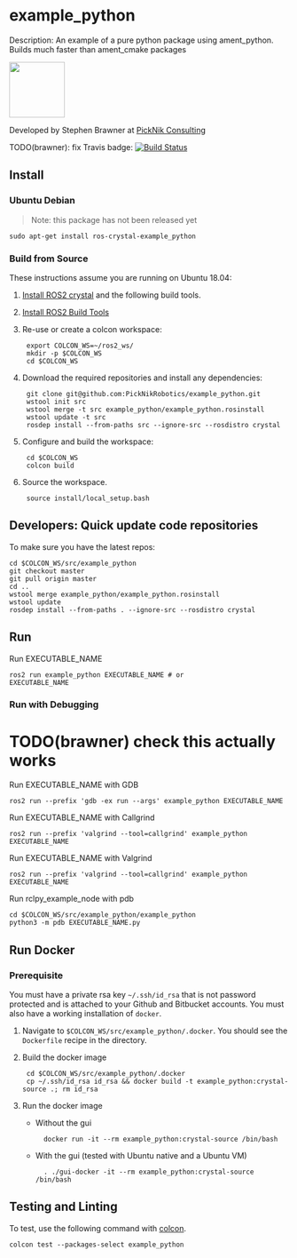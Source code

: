 # example_python

Description: An example of a pure python package using ament_python. Builds much faster than ament_cmake packages

<img src="https://picknik.ai/images/logo.jpg" width="100">

Developed by Stephen Brawner at [PickNik Consulting](http://picknik.ai/)

TODO(brawner): fix Travis badge:
[![Build Status](https://travis-ci.com/PickNikRobotics/example_python.svg?token=o9hPQnr2kShM9ckDs6J8&branch=master)](https://travis-ci.com/PickNikRobotics/example_python)

## Install

### Ubuntu Debian

> Note: this package has not been released yet

    sudo apt-get install ros-crystal-example_python

### Build from Source

These instructions assume you are running on Ubuntu 18.04:

1. [Install ROS2 crystal](https://index.ros.org/doc/ros2/Installation/) and the following build tools.

1. [Install ROS2 Build Tools](https://index.ros.org/doc/ros2/Installation/Linux-Development-Setup/#install-development-tools-and-ros-tools)

1. Re-use or create a colcon workspace:


        export COLCON_WS=~/ros2_ws/
        mkdir -p $COLCON_WS
        cd $COLCON_WS

1. Download the required repositories and install any dependencies:

        git clone git@github.com:PickNikRobotics/example_python.git
        wstool init src
        wstool merge -t src example_python/example_python.rosinstall
        wstool update -t src
        rosdep install --from-paths src --ignore-src --rosdistro crystal

1. Configure and build the workspace:

        cd $COLCON_WS
        colcon build

1. Source the workspace.

        source install/local_setup.bash

## Developers: Quick update code repositories

To make sure you have the latest repos:

    cd $COLCON_WS/src/example_python
    git checkout master
    git pull origin master
    cd ..
    wstool merge example_python/example_python.rosinstall
    wstool update
    rosdep install --from-paths . --ignore-src --rosdistro crystal

## Run

Run EXECUTABLE_NAME
```
ros2 run example_python EXECUTABLE_NAME # or
EXECUTABLE_NAME
```

### Run with Debugging

# TODO(brawner) check this actually works
Run EXECUTABLE_NAME with GDB
```
ros2 run --prefix 'gdb -ex run --args' example_python EXECUTABLE_NAME
```

Run EXECUTABLE_NAME with Callgrind
```
ros2 run --prefix 'valgrind --tool=callgrind' example_python EXECUTABLE_NAME
```

Run EXECUTABLE_NAME with Valgrind
```
ros2 run --prefix 'valgrind --tool=callgrind' example_python EXECUTABLE_NAME
```

Run rclpy_example_node with pdb
```
cd $COLCON_WS/src/example_python/example_python
python3 -m pdb EXECUTABLE_NAME.py
```

## Run Docker

### Prerequisite

You must have a private rsa key `~/.ssh/id_rsa` that is not password protected and is attached to your Github and Bitbucket accounts. You must also have a working installation of `docker`.

1. Navigate to `$COLCON_WS/src/example_python/.docker`. You should see the `Dockerfile` recipe in the directory.

1. Build the docker image

        cd $COLCON_WS/src/example_python/.docker
        cp ~/.ssh/id_rsa id_rsa && docker build -t example_python:crystal-source .; rm id_rsa

1. Run the docker image

    * Without the gui

            docker run -it --rm example_python:crystal-source /bin/bash

    * With the gui (tested with Ubuntu native and a Ubuntu VM)

            . ./gui-docker -it --rm example_python:crystal-source /bin/bash


## Testing and Linting

To test, use the following command with [colcon](https://colcon.readthedocs.io/en/released/).

    colcon test --packages-select example_python
